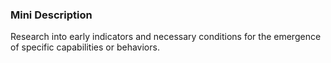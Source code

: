 ### Mini Description

Research into early indicators and necessary conditions for the emergence of specific capabilities or behaviors.
